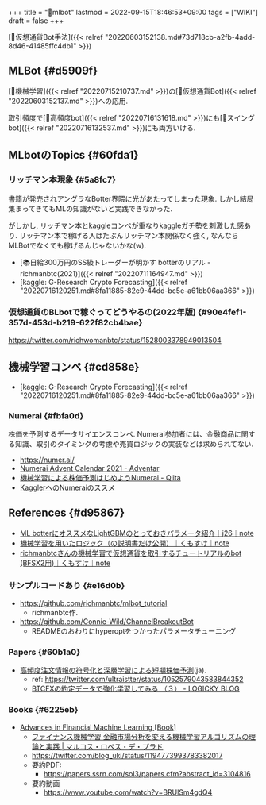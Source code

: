 +++
title = "📝mlbot"
lastmod = 2022-09-15T18:46:53+09:00
tags = ["WIKI"]
draft = false
+++

[🔖仮想通貨Bot手法]({{< relref "20220603152138.md#73d718cb-a2fb-4add-8d46-41485ffc4db1" >}})


## MLBot {#d5909f}

[📝機械学習]({{< relref "20220715210737.md" >}})の[📝仮想通貨Bot]({{< relref "20220603152137.md" >}})への応用.

取引頻度で[📝高頻度bot]({{< relref "20220716131618.md" >}})にも[📝スイングbot]({{< relref "20220716132537.md" >}})にも両方いける.


## MLbotのTopics {#60fda1}


### リッチマン本現象 {#5a8fc7}

書籍が発売されアングラなBotter界隈に光があたってしまった現象. しかし結局集まってきてもMLの知識がないと実践できなかった.

がしかし, リッチマン本とkaggleコンペが重なりkaggleガチ勢を刺激した感あり. リッチマン本で稼げる人はたぶんリッチマン本関係なく強く, なんならMLBotでなくても稼げるんじゃないかな(w).

-   [📚日給300万円のSS級トレーダーが明かす botterのリアル - richmanbtc(2021)]({{< relref "20220711164947.md" >}})
-   [kaggle: G-Research Crypto Forecasting]({{< relref "20220716120251.md#8fa11885-82e9-44dd-bc5e-a61bb06aa366" >}})


### 仮想通貨のBLbotで稼ぐってどうやるの(2022年版) {#90e4fef1-357d-453d-b219-622f82cb4bae}

<https://twitter.com/richwomanbtc/status/1528003378949013504>


## 機械学習コンペ {#cd858e}

-   [kaggle: G-Research Crypto Forecasting]({{< relref "20220716120251.md#8fa11885-82e9-44dd-bc5e-a61bb06aa366" >}})


### Numerai {#fbfa0d}

株価を予測するデータサイエンスコンペ. Numerai参加者には、金融商品に関する知識、取引のタイミングの考慮や売買ロジックの実装などは求められてない.

-   <https://numer.ai/>
-   [Numerai Advent Calendar 2021 - Adventar](https://adventar.org/calendars/6226)
-   [機械学習による株価予測はじめようNumerai - Qiita](https://qiita.com/blog_UKI/items/fb401725288e58c92bd6)
-   [KagglerへのNumeraiのススメ](https://zenn.dev/katsu1110/articles/bb2b5cba9b04c9e30bfe)


## References {#d95867}

-   [ML botterにオススメなLightGBMのとっておきパラメータ紹介｜j26｜note](https://note.com/j26/n/n64d9c37167a6)
-   [機械学習を用いたロジック（の説明書だけ公開）｜くもすけ｜note](https://note.com/kunmosky1/n/n87c9e32eecd3)
-   [richmanbtcさんの機械学習で仮想通貨を取引するチュートリアルのbot (BFSX2用)｜くもすけ｜note](https://note.com/kunmosky1/n/n2616f0ecc031)


### サンプルコードあり {#e16d0b}

-   <https://github.com/richmanbtc/mlbot_tutorial>
    -   richmanbtc作.
-   <https://github.com/Connie-Wild/ChannelBreakoutBot>
    -   READMEのおわりにhyperoptをつかったパラメータチューニング


### Papers {#60b1a0}

-   [高頻度注文情報の符号化と深層学習による短期株価予測](https://sigfin.org/?plugin=attach&refer=020-17&openfile=SIG-FIN-020-17.pdf)(ja).
    -   ref: <https://twitter.com/ultraistter/status/1052579043583844352>
    -   [BTCFXの約定データで強化学習してみる （３） - LOGICKY BLOG](https://blog.logicky.com/2019/02/24/190545)


### Books {#6225eb}

-   [Advances in Financial Machine Learning [Book]​](https://www.oreilly.com/library/view/advances-in-financial/9781119482086/)
    -   [ファイナンス機械学習 金融市場分析を変える機械学習アルゴリズムの理論と実践 | マルコス・ロペス・デ・プラド](https://www.amazon.co.jp/dp/4322134637/)
    -   <https://twitter.com/blog_uki/status/1194773993783382017>
    -   要約PDF:
        -   <https://papers.ssrn.com/sol3/papers.cfm?abstract_id=3104816>
    -   要約動画
        -   <https://www.youtube.com/watch?v=BRUlSm4gdQ4>
